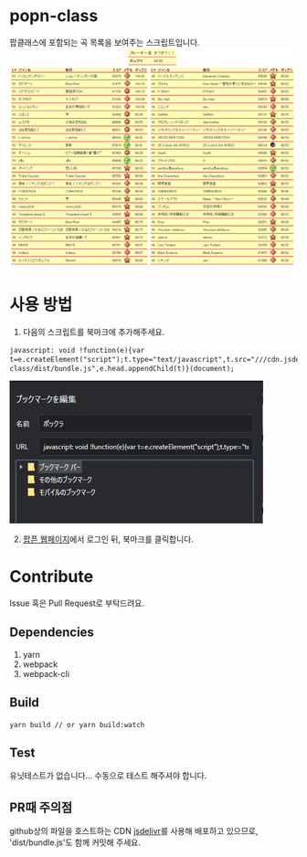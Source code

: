 # popn-class

팝클래스에 포함되는 곡 목록을 보여주는 스크립트입니다.
![example](readme_0.png)

# 사용 방법

1. 다음의 스크립트를 북마크에 추가해주세요.

```
javascript: void !function(e){var t=e.createElement("script");t.type="text/javascript",t.src="///cdn.jsdelivr.net/gh/sonohoshi/popn-class/dist/bundle.js",e.head.appendChild(t)}(document);
```

![add script to bookmark](readme_1.png)

2. [팝픈 웹페이지](https://p.eagate.573.jp/game/popn/unilab/playdata/index.html)에서 로그인 뒤, 북마크를 클릭합니다.

# Contribute

Issue 혹은 Pull Request로 부탁드려요.

## Dependencies

1. yarn
2. webpack
3. webpack-cli

## Build

```
yarn build // or yarn build:watch
```

## Test

유닛테스트가 없습니다... 수동으로 테스트 해주셔야 합니다.

## PR때 주의점

github상의 파일을 호스트하는 CDN [jsdelivr](https://cdn.jsdelivr.net/)를 사용해 배포하고 있으므로, 'dist/bundle.js'도 함께 커밋해 주세요.
